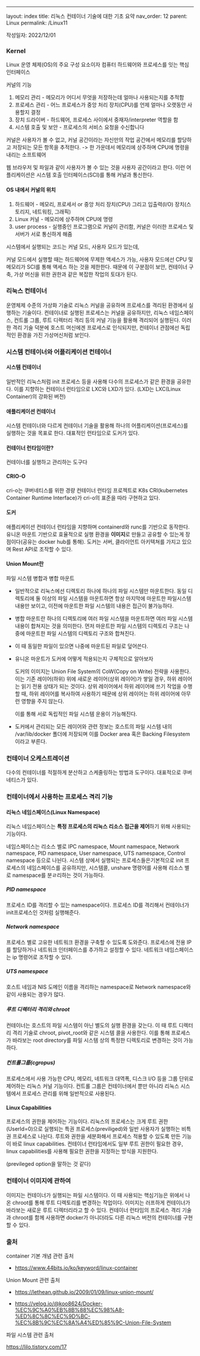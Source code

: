 ---
layout: index
title: 리눅스 컨테이너 기술에 대한 기초 요약
nav_order: 12
parent: Linux
permalink: /Linux11

작성일자: 2022/12/01
### Kernel

Linux 운영 체제(OS)의 주요 구성 요소이자 컴퓨터 하드웨어와 프로세스를 잇는 핵심 인터페이스

커널의 기능

1. 메모리 관리 - 메모리가 어디서 무엇을 저장하는데 얼마나 사용되는지를 추적함
2. 프로세스 관리 - 어느 프로세스가 중앙 처리 장치(CPU)를 언제 얼마나 오랫동안 사용할지 결정
3. 장치 드라이버 - 하드웨어, 프로세스 사이에서 중재자/interpreter 역할을 함
4. 시스템 호출 및 보안 - 프로세스의 서비스 요청을 수신합니다

커널은 사용자가 볼 수 없고, 커널 공간이라는 자신만의 작업 공간에서 메모리를 할당하고 저장되는 모든 항목을 추적한다. -> 한 가운데서 메모리에 상주하며 CPU에 명령을 내리는 소프트웨어

웹 브라우저 및 파일과 같이 사용자가 볼 수 있는 것을 사용자 공간이라고 한다. 이런 어플리케이션은 시스템 호출 인터페이스(SCI)를 통해 커널과 통신한다.



#### OS 내에서 커널의 위치

1. 하드웨어 - 메모리, 프로세서 or 중앙 처리 장치(CPU) 그리고 입출력(I/O) 장치(스토리지, 네트워킹, 그래픽)
2. Linux 커널 - 메모리에 상주하며 CPU에 명령
3. user process - 실행중인 프로그램으로 커널이 관리함, 커널은 이러한 프로세스 및 서버가 서로 통신하게 해줌

시스템에서 실행되는 코드는 커널 모드, 사용자 모드가 있는데,

커널 모드에서 실행할 때는 하드웨어에 무제한 액세스가 가능, 사용자 모드에선 CPU 및 메모리가 SCI를 통해 액세스 하는 것을 제한한다. 때문에 이 구분점이 보안, 컨테이너 구축, 가상 머신을 위한 권한과 같은 복잡한 작업의 토대가 된다.

 

### 리눅스 컨테이너

운영체제 수준의 가상화 기술로 리눅스 커널을 공유하며 프로세스를 격리된 환경에서 실행하는 기술이다. 컨테이너로 실행된 프로세스는 커널을 공유하지만, 리눅스 네임스페이스, 컨트롤 그룹, 루트 디렉터리 격리 등의 커널 기능을 활용해 격리되어 실행된다. 이러한 격리 기술 덕분에 호스트 머신에겐 프로세스로 인식되지만, 컨테이너 관점에선 독립적인 환경을 가진 가상머신처럼 보인다.



### 시스템 컨테이너와 어플리케이션 컨테이너

#### 시스템 컨테이너

일반적인 리눅스처럼 init 프로세스 등을 사용해 다수의 프로세스가 같은 환경을 공유한다. 이를 지향하는 컨테이너 런타임으로 LXC와 LXD가 있다. (LXD는 LXC(Linux Container)의 강화된 버전)

#### 애플리케이션 컨테이너

시스템 컨테이너와 다르게 컨테이너 기술을 활용해 하나의 어플리케이션(프로세스)를 실행하는 것을 목표로 한다. 대표적인 런타임으로 도커가 있다.

#### 컨테이너 런타임이란?

컨테이너를 실행하고 관리하는 도구다

#### CRIO-O

cri-o는 쿠버네티스를 위한 경량 컨테이너 런타임 프로젝트로 K8s CRI(kubernetes Container Runtime Interface)가 cri-o의 표준을 따라 구현하고 있다.

#### 도커

애플리케이션 컨테이너 런타임을 지향하며 containerd와 runc를 기반으로 동작한다. 유니온 마운트 기반으로 효율적으로 실행 환경을 **이미지**로 만들고 공유할 수 있는게 장점이다(공유는 docker hub를 통해). 도커는 서버, 클라이언트 아키텍쳐를 가지고 있으며 Rest API로 조작할 수 있다. 

#### Union Mount란

파일 시스템 병합과 병합 마운트

- 일반적으로 리눅스에선 디렉토리 하나에 하나의 파일 시스템만 마운트한다. 동일 디렉토리에 둘 이상의 파일 시스템을 마운트하면 항상 마지막에 마운트한 파일시스템 내용만 보이고, 이전에 마운트한 파일 시스템의 내용은 접근이 불가능하다.

- 병합 마운트란 하나의 디렉토리에 여러 파일 시스템을 마운트하면 여러 파일 시스템 내용이 합쳐지는 것을 의미한다. 먼저 마운트한 파일 시스템의 디렉토리 구조는 나중에 마운트한 파일 시스템의 디렉토리 구조와 합쳐진다.

- 이 때 동일한 파일이 있으면 나중에 마운트된 파일로 덮어쓴다.

- 유니온 마운트가 도커에 어떻게 적용되는지 구체적으로 알아보자

  도커의 이미지는 Union File System의 CoW(Copy on Write) 전략을 사용한다.
  이는 기존 레이어(하위) 위에 새로운 레이어(상위 레이어)가 쌓일 경우, 하위 레이어는 읽기 전용 상태가 되는 것이다. 상위 레이어에서 하위 레이어에 쓰기 작업을 수행할 때, 하위 레이어를 복사하여 사용하기 때문에 상위 레이어는 하위 레이어에 아무런 영향을 주지 않는다.

  이를 통해 서로 독립적인 파일 시스템 운용이 가능해진다.

* 도커에서 관리되는 모든 레이어와 관련 정보는 호스트의 파일 시스템 내의 /var/lib/docker 폴더에 저장되며 이를 Docker area 혹은 Backing Filesystem 이라고 부른다.



### 컨테이너 오케스트레이션

다수의 컨테이너를 적절하게 분산하고 스케줄링하는 방법과 도구이다. 대표적으로 쿠버네티스가 있다.



### 컨테이너에서 사용하는 프로세스 격리 기능



#### 리눅스 네임스페이스(Linux Namespace)

 리눅스 네임스페이스는 **특정 프로세스의 리눅스 리소스 접근을 제어**하기 위해 사용되는 기능이다.

네임스페이스는 리소스 별로 IPC namespace, Mount namespace, Network namespace, PID namespace, User namespace, UTS namespace, Control namespace 등으로 나뉜다. 시스템 상에서 실행되는 프로세스들은기본적으로 init 프로세스의 네임스페이스를 공유하지만, 시스템콜, unshare 명령어를 사용해 리소스 별로 namespace를 분ㄹ리하는 것이 가능하다.



##### PID namespace

프로세스 ID를 격리할 수 있는 namespace이다. 프로세스 ID를 격리해서 컨테이너가 init프로세스인 것처럼 실행해준다.

##### Network namespace

프로세스 별로 고유한 네트워크 환경을 구축할 수 있도록 도와준다. 프로세스에 전용 IP를 할당하거나 네트워크 인터페이스를 추가하고 설정할 수 있다. 네트워크 네임스페이스는 ip 명령어로 조작할 수 있다.

##### UTS namespace

호스트 네임과 NIS 도메인 이름을 격리하는 namespace로 Network namespace와 같이 사용되는 경우가 많다.

##### 루트 디렉터리 격리와 chroot

컨테이너는 호스트의 파일 시스템이 아닌 별도의 실행 환경을 갖는다. 이 때 루트 디렉터리 격리 기술로 chroot, pivot_root와 같은 시스템 콜을 사용한다. 이를 통해 프로세스가 바라보는 root directory를 파일 시스템 상의 특정한 디렉토리로 변경하는 것이 가능하다.

##### 컨트롤그룹(cgropus)

프로세스에서 사용 가능한 CPU, 메모리, 네트워크 대역폭, 디스크 I/O 등을 그룹 단위로 제어하는 리눅스 커널 기능이다. 컨트롤 그룹은 컨테이너에서 뿐만 아니라 리눅스 시스템에서 프로세스 관리를 위해 일반적으로 사용된다.

#### Linux Capabilities

프로세스의 권한을 제어하는 기능이다. 리눅스의 프로세스는 크게 루트 권한(UserId=0)으로 실행되는 특권 프로세스(previliged)와 일반 사용자가 실행하는 비특권 프로세스로 나뉜다. 루트와 권한을 세분화해서 프로세스 적용할 수 있도록 만든 기능이 바로 linux capabilities. 컨테이너 런타임에서도 일부 루트 권한이 필요한 경우, linux capabilities를 사용해 필요한 권한을 지정하는 방식을 지원한다.

(previleged option을 말하는 것 같다)



### 컨테이너 이미지에 관하여

이미지는 컨테이너가 실행되는 파일 시스템이다. 이 때 사용되는 핵심기능은 위에서 나온 chroot를 통해 루트 디렉토리를 변경하는 작업이다. 이미지는 러프하게 컨테이너가 바라보는 새로운 루트 디렉터리라고 할 수 있다. 컨테이너 런타임의 프로세스 격리 기술과 chroot를 함께 사용하면 docker가 아니더라도 다른 리눅스 버전의 컨테이너를 구현할 수 있다.





### 출처

container 기본 개념 관련 출처

* https://www.44bits.io/ko/keyword/linux-container

Union Mount 관련 출처

* https://lethean.github.io/2009/01/09/linux-union-mount/

* https://velog.io/@koo8624/Docker-%EC%9C%A0%EB%8B%88%EC%98%A8-%ED%8C%8C%EC%9D%BC-%EC%8B%9C%EC%8A%A4%ED%85%9C-Union-File-System

파일 시스템 관련 출처

https://lilo.tistory.com/17

